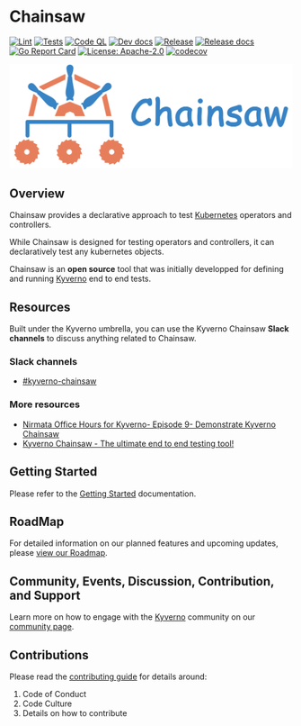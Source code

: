 # Chainsaw

[![Lint](https://github.com/kyverno/chainsaw/actions/workflows/lint.yaml/badge.svg)](https://github.com/kyverno/chainsaw/actions/workflows/lint.yaml)
[![Tests](https://github.com/kyverno/chainsaw/actions/workflows/tests.yaml/badge.svg)](https://github.com/kyverno/chainsaw/actions/workflows/tests.yaml)
[![Code QL](https://github.com/kyverno/chainsaw/actions/workflows/codeql.yaml/badge.svg)](https://github.com/kyverno/chainsaw/actions/workflows/codeql.yaml)
[![Dev docs](https://github.com/kyverno/chainsaw/actions/workflows/docs-main.yaml/badge.svg)](https://github.com/kyverno/chainsaw/actions/workflows/docs-main.yaml)
[![Release](https://github.com/kyverno/chainsaw/actions/workflows/release.yaml/badge.svg)](https://github.com/kyverno/chainsaw/actions/workflows/release.yaml)
[![Release docs](https://github.com/kyverno/chainsaw/actions/workflows/docs-release.yaml/badge.svg)](https://github.com/kyverno/chainsaw/actions/workflows/docs-release.yaml)
[![Go Report Card](https://goreportcard.com/badge/github.com/kyverno/chainsaw)](https://goreportcard.com/report/github.com/kyverno/chainsaw)
[![License: Apache-2.0](https://img.shields.io/github/license/kyverno/chainsaw?color=blue)](https://github.com/kyverno/chainsaw/blob/main/LICENSE)
[![codecov](https://codecov.io/gh/kyverno/chainsaw/branch/main/graph/badge.svg)](https://app.codecov.io/gh/kyverno/chainsaw/branch/main)

<a href="https://kyverno.github.io/chainsaw" rel="https://kyverno.github.io/chainsaw">![logo](.assets/kyverno-chainsaw-horizontal.png)</a>

## Overview

Chainsaw provides a declarative approach to test [Kubernetes](https://kubernetes.io) operators and controllers.

While Chainsaw is designed for testing operators and controllers, it can declaratively test any kubernetes objects.

Chainsaw is an **open source** tool that was initially developped for defining and running [Kyverno](https://kyverno.io) end to end tests.

## Resources

Built under the Kyverno umbrella, you can use the Kyverno Chainsaw **Slack channels** to discuss anything related to Chainsaw.

### Slack channels

- [#kyverno-chainsaw](https://kubernetes.slack.com/archives/C067LUFL43U)

### More resources

- [Nirmata Office Hours for Kyverno- Episode 9- Demonstrate Kyverno Chainsaw](https://www.youtube.com/watch?v=IrIteTTjlbU)
- [Kyverno Chainsaw - The ultimate end to end testing tool!](https://kyverno.io/blog/2023/12/12/kyverno-chainsaw-the-ultimate-end-to-end-testing-tool/)

## Getting Started

Please refer to the [Getting Started](https://kyverno.github.io/chainsaw/latest/intro/) documentation.

## RoadMap

For detailed information on our planned features and upcoming updates, please [view our Roadmap](./ROADMAP.md).

## Community, Events, Discussion, Contribution, and Support

Learn more on how to engage with the [Kyverno](https://kyverno.io) community on our [community page](https://kyverno.io/community/).

## Contributions

Please read the [contributing guide](https://github.com/kyverno/kyverno/blob/main/CONTRIBUTING.md) for details around:

1. Code of Conduct
1. Code Culture
1. Details on how to contribute
